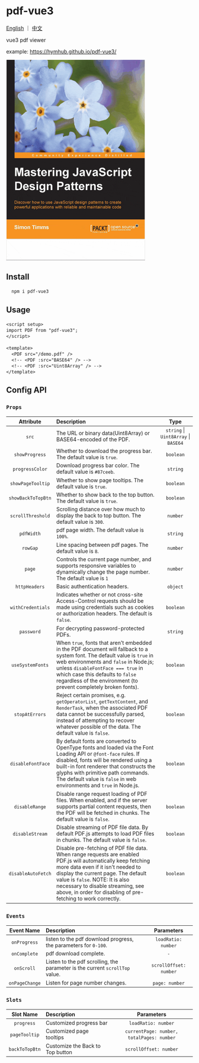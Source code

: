 # pdf-vue3

[English](./README.md) ｜ [中文](./README_ZH.md)

vue3 pdf viewer

example: <https://hymhub.github.io/pdf-vue3/>

<img src="./pdf-vue3-demo.gif" style="width: 375px;" />

## Install

```bash
  npm i pdf-vue3
```

## Usage

```vue
<script setup>
import PDF from "pdf-vue3";
</script>

<template>
  <PDF src="/demo.pdf" />
  <!-- <PDF :src="BASE64" /> -->
  <!-- <PDF :src="Uint8Array" /> -->
</template>
```

## Config API

### `Props`

|     Attribute      | Description |                 Type                 |
| :----------------: | :---------- | :----------------------------------: |
|       `src`        | The URL or binary data(Uint8Array) or BASE64-encoded of the PDF. | `string` \| `Uint8Array` \| `BASE64` |
|   `showProgress`   | Whether to download the progress bar. The default value is `true`. |              `boolean`               |
|  `progressColor`   | Download progress bar color. The default value is `#87ceeb`. |               `string`               |
| `showPageTooltip`  | Whether to show page tooltips. The default value is `true`. |              `boolean`               |
| `showBackToTopBtn` | Whether to show back to the top button. The default value is `true`. |              `boolean`               |
| `scrollThreshold`  | Scrolling distance over how much to display the back to top button. The default value is `300`. |               `number`               |
|     `pdfWidth`     | pdf page width. The default value is `100%`. |               `string`               |
|      `rowGap`      | Line spacing between pdf pages. The default value is `8`. |               `number`               |
|       `page`       | Controls the current page number, and supports responsive variables to dynamically change the page number. The default value is `1` | `number` |
|   `httpHeaders`    | Basic authentication headers. |               `object`               |
| `withCredentials`  | Indicates whether or not cross-site Access-Control requests should be made using credentials such as cookies or authorization headers. The default is `false`. |              `boolean`               |
|     `password`     | For decrypting password-protected PDFs. |               `string`               |
|  `useSystemFonts`  | When `true`, fonts that aren't embedded in the PDF document will fallback to a system font. The default value is `true` in web environments and `false` in Node.js; unless `disableFontFace === true` in which case this defaults to `false` regardless of the environment (to prevent completely broken fonts). |              `boolean`               |
|   `stopAtErrors`   | Reject certain promises, e.g. `getOperatorList`, `getTextContent`, and `RenderTask`, when the associated PDF data cannot be successfully parsed, instead of attempting to recover whatever possible of the data. The default value is `false`. |              `boolean`               |
| `disableFontFace`  | By default fonts are converted to OpenType fonts and loaded via the Font Loading API or `@font-face` rules. If disabled, fonts will be rendered using a built-in font renderer that constructs the glyphs with primitive path commands. The default value is `false` in web environments and `true` in Node.js. |              `boolean`               |
|   `disableRange`   | Disable range request loading of PDF files. When enabled, and if the server supports partial content requests, then the PDF will be fetched in chunks. The default value is `false`. |              `boolean`               |
|  `disableStream`   | Disable streaming of PDF file data. By default PDF.js attempts to load PDF files in chunks. The default value is `false`. |              `boolean`               |
| `disableAutoFetch` | Disable pre-fetching of PDF file data. When range requests are enabled PDF.js will automatically keep fetching more data even if it isn't needed to display the current page. The default value is `false`. NOTE: It is also necessary to disable streaming, see above, in order for disabling of pre-fetching to work correctly. |              `boolean`               |

### `Events`

|     Event Name      | Description |                 Parameters                 |
| :----------------: | :---------- | :----------------------------------: |
|       `onProgress`        | listen to the pdf download progress, the parameters for `0-100`. | `loadRatio: number` |
|       `onComplete`        | pdf download complete. | `-` |
|       `onScroll`        | Listen to the pdf scrolling, the parameter is the current `scrollTop` value. | `scrollOffset: number` |
|       `onPageChange`    | Listen for page number changes. | `page: number` |

### `Slots`

|     Slot Name      | Description |                 Parameters                 |
| :----------------: | :---------- | :----------------------------------: |
|       `progress`        | Customized progress bar | `loadRatio: number` |
|       `pageTooltip`        | Customized page tooltips | `currentPage: number, totalPages: number` |
|       `backToTopBtn`        | Customize the Back to Top button | `scrollOffset: number` |
